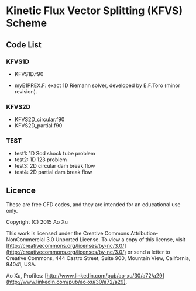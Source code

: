 # Kinetic Flux Vector Splitting (KFVS) Scheme

## Code List

### KFVS1D

* KFVS1D.f90

* myE1PREX.F: exact 1D Riemann solver, developed by E.F.Toro (minor revision).

### KFVS2D

* KFVS2D_circular.f90
* KFVS2D_partial.f90

### TEST

* test1: 1D Sod shock tube problem
* test2: 1D 123 problem
* test3: 2D circular dam break flow
* test4: 2D partial dam break flow

## Licence

These are free CFD codes, and they are intended for an educational use only.

Copyright (C) 2015 Ao Xu
    
This work is licensed under the Creative Commons Attribution-NonCommercial 3.0 Unported License. To view a copy of this license, visit [http://creativecommons.org/licenses/by-nc/3.0/](http://creativecommons.org/licenses/by-nc/3.0/) or send a letter to Creative Commons, 444 Castro Street, Suite 900, Mountain View, California, 94041, USA.

Ao Xu, Profiles: [http://www.linkedin.com/pub/ao-xu/30/a72/a29](http://www.linkedin.com/pub/ao-xu/30/a72/a29).